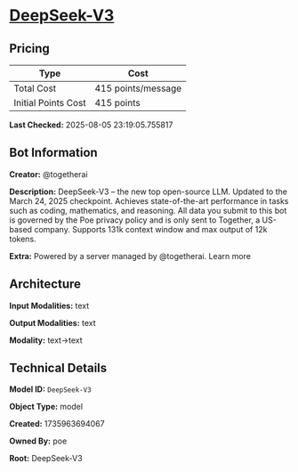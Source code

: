 # [DeepSeek-V3](https://poe.com/DeepSeek-V3)

## Pricing

| Type | Cost |
|------|------|
| Total Cost | 415 points/message |
| Initial Points Cost | 415 points |

**Last Checked:** 2025-08-05 23:19:05.755817


## Bot Information

**Creator:** @togetherai

**Description:** DeepSeek-V3 – the new top open-source LLM. Updated to the March 24, 2025 checkpoint. Achieves state-of-the-art performance in tasks such as coding, mathematics, and reasoning. All data you submit to this bot is governed by the Poe privacy policy and is only sent to Together, a US-based company. Supports 131k context window and max output of 12k tokens.

**Extra:** Powered by a server managed by @togetherai. Learn more


## Architecture

**Input Modalities:** text

**Output Modalities:** text

**Modality:** text->text


## Technical Details

**Model ID:** `DeepSeek-V3`

**Object Type:** model

**Created:** 1735963694067

**Owned By:** poe

**Root:** DeepSeek-V3
